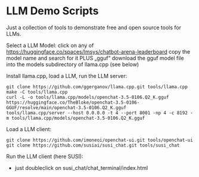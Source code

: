 # LLM Demo Scripts

Just a collection of tools to demonstrate free and open source tools for LLMs.

Select a LLM Model:
click on any of https://huggingface.co/spaces/lmsys/chatbot-arena-leaderboard
copy the model name and search for it PLUS „gguf“
download the gguf model file into the models subdirectory of llama.cpp (see below)

Install llama.cpp, load a LLM, run the LLM server:
```
git clone https://github.com/ggerganov/llama.cpp.git tools/llama.cpp
make -C tools/llama.cpp
curl -L -o tools/llama.cpp/models/openchat-3.5-0106.Q2_K.gguf https://huggingface.co/TheBloke/openchat-3.5-0106-GGUF/resolve/main/openchat-3.5-0106.Q2_K.gguf
tools/llama.cpp/server --host 0.0.0.0 -t 4 --port 8001 -np 4 -c 8192 -m tools/llama.cpp/models/openchat-3.5-0106.Q2_K.gguf
```

Load a LLM client:
```
git clone https://github.com/imoneoi/openchat-ui.git tools/openchat-ui
git clone https://github.com/susiai/susi_chat.git tools/susi_chat
```

Run the LLM client (here SUSI):
- just doubleclick on susi_chat/chat_terminal/index.html
